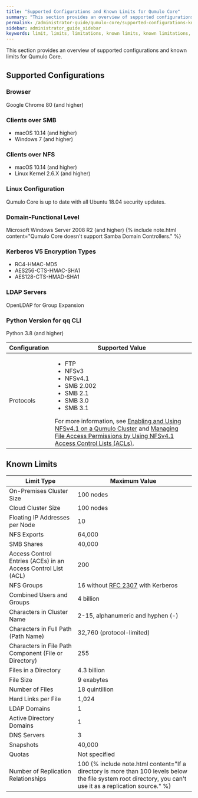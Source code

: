 ```yaml
---
title: "Supported Configurations and Known Limits for Qumulo Core"
summary: "This section provides an overview of supported configurations and known limits for Qumulo Core."
permalink: /administrator-guide/qumulo-core/supported-configurations-known-limits.html
sidebar: administrator_guide_sidebar
keywords: limit, limits, limitations, known limits, known limitations, config, configuration, supported config, supported configuration
---
```


This section provides an overview of supported configurations and known limits for Qumulo Core.

## Supported Configurations

### Browser
Google Chrome 80 (and higher)

### Clients over SMB
* macOS 10.14 (and higher)
* Windows 7 (and higher)

### Clients over NFS
* macOS 10.14 (and higher)
* Linux Kernel 2.6.X (and higher)

### Linux Configuration
Qumulo Core is up to date with all Ubuntu 18.04 security updates.

### Domain-Functional Level
Microsoft Windows Server 2008 R2 (and higher)
{% include note.html content="Qumulo Core doesn't support Samba Domain Controllers." %}

### Kerberos V5 Encryption Types
* RC4-HMAC-MD5
* AES256-CTS-HMAC-SHA1
* AES128-CTS-HMAD-SHA1

### LDAP Servers
OpenLDAP for Group Expansion

### Python Version for qq CLI
Python 3.8 (and higher)

<table>
  <thead>
    <tr>
      <th>Configuration</th>
      <th>Supported Value</th>
    </tr>
  </thead>
  <tbody>
    <tr>
      <td>Protocols</td>
      <td>
        <ul>
          <li>FTP</li>
          <li>NFSv3</li>
          <li>NFSv4.1</li>
          <li>SMB 2.002</li>
          <li>SMB 2.1</li>
          <li>SMB 3.0</li>
          <li>SMB 3.1</li>
        </ul>
        For more information, see <a href="../protocols/nfsv4.1-enabling-using.html">Enabling and Using NFSv4.1 on a Qumulo Cluster</a> and <a href="../protocols/nfsv4.1-acls.html">Managing File Access Permissions by Using NFSv4.1 Access Control Lists (ACLs)</a>.
      </td>
    </tr>
  </tbody>
</table>

## Known Limits

<table>
  <thead>
    <tr>
      <th>Limit Type</th>
      <th>Maximum Value</th>
    </tr>
  </thead>
  <tbody>
    <tr>
      <td>On-Premises Cluster Size</td>
      <td>100 nodes</td>
    </tr>
    <tr>
      <td>Cloud Cluster Size</td>
      <td>100 nodes</td>
    </tr>
    <tr>
      <td>Floating IP Addresses per Node</td>
      <td>10</td>
    </tr>
    <tr>
      <td>NFS Exports</td>
      <td>64,000</td>
    </tr>
    <tr>
      <td>SMB Shares</td>
      <td>40,000</td>
    </tr>
    <tr>
      <td>Access Control Entries (ACEs) in an Access Control List (ACL)</td>
      <td>200</td>
    </tr>
    <tr>
      <td>NFS Groups</td>
      <td>16 without <a href="https://www.rfc-editor.org/rfc/rfc2307.html">RFC 2307</a> with Kerberos</td>
    </tr>
    <tr>
      <td>Combined Users and Groups</td>
      <td>4 billion</td>
    </tr>
    <tr>
      <td>Characters in Cluster Name</td>
      <td>2-15, alphanumeric and hyphen (<codee>-</code>)</td>
    </tr>
    <tr>
      <td>Characters in Full Path (Path Name)</td>
      <td>32,760 (protocol-limited)</td>
    </tr>
    <tr>
      <td>Characters in File Path Component (File or Directory)</td>
      <td>255</td>
    </tr>
    <tr>
      <td>Files in a Directory</td>
      <td>4.3 billion</td>
    </tr>
    <tr>
      <td>File Size</td>
      <td>9 exabytes</td>
    </tr>
    <tr>
      <td>Number of Files</td>
      <td>18 quintillion</td>
    </tr>
    <tr>
      <td>Hard Links per File</td>
      <td>1,024</td>
    </tr>
    <tr>
      <td>LDAP Domains</td>
      <td>1</td>
    </tr>
    <tr>
      <td>Active Directory Domains</td>
      <td>1</td>
    </tr>
    <tr>
      <td>DNS Servers</td>
      <td>3</td>
    </tr>
    <tr>
      <td>Snapshots</td>
      <td>40,000</td>
    </tr>
    <tr>
      <td>Quotas</td>
      <td>Not specified</td>
    </tr>
    <tr>
      <td>Number of Replication Relationships</td>
      <td>100 {% include note.html content="If a directory is more than 100 levels below the file system root directory, you can't use it as a replication source." %}</td>
    </tr>
  </tbody>
</table>
